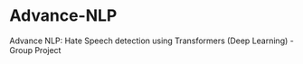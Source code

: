 # Advance-NLP
Advance NLP: Hate Speech detection using Transformers (Deep Learning) - Group Project
